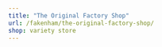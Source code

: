 ```yaml
---
title: "The Original Factory Shop"
url: /fakenham/the-original-factory-shop/
shop: variety store
---
```

